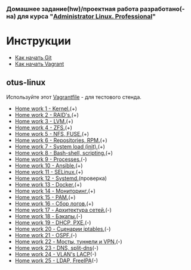 
### **Домашнее задание(hw)/проектная работа разработано(-на) для курса "[Administrator Linux. Professional](https://otus.ru/lessons/linux-professional/?int_source=courses_catalog&int_term=operations?utm_source=github&utm_medium=free&utm_campaign=otus)"**
# Инструкции

* [Как начать Git](git_quick_start.md)
* [Как начать Vagrant](vagrant_quick_start.md)

## otus-linux

Используйте этот [Vagrantfile](Vagrantfile) - для тестового стенда.

* [Home work 1 - Kernel.](https://github.com/FantomBay/otus-linux-hw/tree/master/hw_1)(+)
* [Home work 2 - RAID's.](https://github.com/FantomBay/otus-linux-hw/tree/master/hw_2)(+)
* [Home work 3 - LVM.](https://github.com/FantomBay/otus-linux-hw/tree/master/hw_3)(+)
* [Home work 4 - ZFS.](https://github.com/FantomBay/otus-linux-hw/tree/master/hw_4)(+)
* [Home work 5 - NFS, FUSE.](https://github.com/FantomBay/otus-linux-hw/tree/master/hw_5)(+)
* [Home work 6 - Repositories, RPM.](https://github.com/FantomBay/otus-linux-hw/tree/master/hw_6)(+)
* [Home work 7 - System load (init).](https://github.com/FantomBay/otus-linux-hw/tree/master/hw_7)(+)
* [Home work 8 - Bash-shell, scripting.](https://github.com/FantomBay/otus-linux-hw/tree/master/hw_8)(+)
* [Home work 9 - Processes.](https://github.com/FantomBay/otus-linux-hw/tree/master/hw_9)(-)
* [Home work 10 - Ansible.](https://github.com/FantomBay/otus-linux-hw/tree/master/hw_10)(+)
* [Home work 11 - SELinux.](https://github.com/FantomBay/otus-linux-hw/tree/master/hw_11)(+)
* [Home work 12 - Systemd.](https://github.com/FantomBay/otus-linux-hw/tree/master/hw_12)(проверка)
* [Home work 13 - Docker.](https://github.com/FantomBay/otus-linux-hw/tree/master/hw_13)(+)
* [Home work 14 - Мониторинг.](https://github.com/FantomBay/otus-linux-hw/tree/master/hw_14)(+)
* [Home work 15 - PAM.](https://github.com/FantomBay/otus-linux-hw/tree/master/hw_15)(+)
* [Home work 16 - Сбор логов.](https://github.com/FantomBay/otus-linux-hw/tree/master/hw_16)(+)
* [Home work 17 - Архитектура сетей.](https://github.com/FantomBay/otus-linux-hw/tree/master/hw_17)(-)
* [Home work 18 - Бэкапы.](https://github.com/FantomBay/otus-linux-hw/tree/master/hw_18)(-)
* [Home work 19 - DHCP, PXE.](https://github.com/FantomBay/otus-linux-hw/tree/master/hw_19)(-)
* [Home work 20 - Сценарии iptables.](https://github.com/FantomBay/otus-linux-hw/tree/master/hw_20)(-)
* [Home work 21 - OSPF.](https://github.com/FantomBay/otus-linux-hw/tree/master/hw_21)(-)
* [Home work 22 - Мосты, туннели и VPN.](https://github.com/FantomBay/otus-linux-hw/tree/master/hw_22)(-)
* [Home work 23 - DNS, split-dns](https://github.com/FantomBay/otus-linux-hw/tree/master/hw_23)(-)
* [Home work 24 - VLAN's LACP](https://github.com/FantomBay/otus-linux-hw/tree/master/hw_24)(-)
* [Home work 25 - LDAP, FreeIPA](https://github.com/FantomBay/otus-linux-hw/tree/master/hw_25)(-)